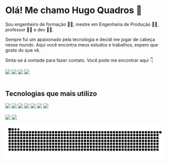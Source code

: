 
# Olá! Me chamo Hugo Quadros 👋

Sou engenheiro de formação 👨‍🎓, mestre em Engenharia de Produção 👨‍🔬, professor 👨‍🏫 e dev 👨‍💻.

Sempre fui um apaixonado pela tecnologia e decidi me jogar de cabeça nesse mundo. Aqui você encontra meus estudos e trabalhos, espero que goste do que vê.

Sinta-se à vontade para fazer contato. Você pode me encontrar aqui 👇
<div>
    <a href = "mailto:hugo.quadros2@gmail.com"><img src="https://img.shields.io/badge/Gmail-D14836?style=for-the-badge&logo=gmail&logoColor=white" target="_blank"></a>
    <a href = "https://www.linkedin.com/hugoquadros/"><img src="https://img.shields.io/badge/LinkedIn-0077B5?style=for-the-badge&logo=linkedin&logoColor=white" target="_blank"></a>
    <a href = "https://www.linkedin.com/in/hugo-quadros/"><img src="https://img.shields.io/badge/Instagram-E4405F?style=for-the-badge&logo=instagram&logoColor=white" target="_blank"></a>
    <a href = "https://api.whatsapp.com/send?phone=5521979744515&text=Ol%C3%A1.%20Vi%20seu%20perfil%20no%20github%20e%20gostaria%20de%20falar%20com%20voc%C3%AA."><img src="https://img.shields.io/badge/WhatsApp-25D366?style=for-the-badge&logo=whatsapp&logoColor=white" target="_blank"></a>
</div>

<br/>

## Tecnologias que mais utilizo

<div style="display:inline_block">
    <img src="https://img.shields.io/badge/HTML5-E34F26?style=for-the-badge&logo=html5&logoColor=white"/>
    <img src="https://img.shields.io/badge/CSS3-1572B6?style=for-the-badge&logo=css3&logoColor=white"/>
    <img src="https://img.shields.io/badge/JavaScript-323330?style=for-the-badge&logo=javascript&logoColor=F7DF1E"/>
    <img src="https://img.shields.io/badge/TypeScript-007ACC?style=for-the-badge&logo=typescript&logoColor=white"/>
    <img src="https://img.shields.io/badge/Java-ED8B00?style=for-the-badge&logo=java&logoColor=white"/>
    <img src="https://img.shields.io/badge/MySQL-00000F?style=for-the-badge&logo=mysql&logoColor=white"/>
    <img src="https://img.shields.io/badge/Python-14354C?style=for-the-badge&logo=python&logoColor=white"/>
</div>
<br/>

<div >
    <img  height="200em" src="https://github-readme-stats.vercel.app/api/top-langs/?username=hugoquadros&layout=compact"/>
    <img height="200em" src="https://github-readme-stats.vercel.app/api?username=hugoquadros&show_icons=true&theme=tokyonight"/>
</div>

![Snake animation](https://github.com/hugoquadros/hugoquadros/blob/output/github-contribution-grid-snake.svg)
